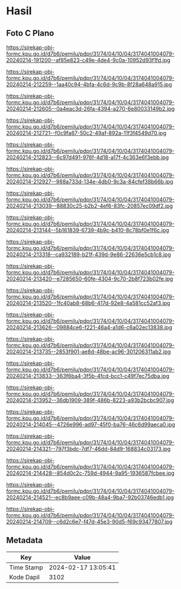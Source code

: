 # Hasil

## Foto C Plano

https://sirekap-obj-formc.kpu.go.id/d7b6/pemilu/pdpr/31/74/04/10/04/3174041004079-20240214-191200--af85e823-c49e-4de4-9c0a-10952d93f1fd.jpg

https://sirekap-obj-formc.kpu.go.id/d7b6/pemilu/pdpr/31/74/04/10/04/3174041004079-20240214-212259--1aa40c94-4bfa-4c6d-9c9b-8f28a648a915.jpg

https://sirekap-obj-formc.kpu.go.id/d7b6/pemilu/pdpr/31/74/04/10/04/3174041004079-20240214-212605--0a4eac3d-26fa-4394-a270-6e80033149b2.jpg

https://sirekap-obj-formc.kpu.go.id/d7b6/pemilu/pdpr/31/74/04/10/04/3174041004079-20240214-212721--f0c9fa67-50c2-49af-892a-11f3f4549d70.jpg

https://sirekap-obj-formc.kpu.go.id/d7b6/pemilu/pdpr/31/74/04/10/04/3174041004079-20240214-212823--6c97d491-976f-4d18-a17f-4c363e6f3ebb.jpg

https://sirekap-obj-formc.kpu.go.id/d7b6/pemilu/pdpr/31/74/04/10/04/3174041004079-20240214-212927--988a733d-134e-4db0-9c3a-84cfef38b66b.jpg

https://sirekap-obj-formc.kpu.go.id/d7b6/pemilu/pdpr/31/74/04/10/04/3174041004079-20240214-213039--88830c25-b2b2-4ef6-83fc-20857ec09df2.jpg

https://sirekap-obj-formc.kpu.go.id/d7b6/pemilu/pdpr/31/74/04/10/04/3174041004079-20240214-213144--5b161839-6739-4b9c-b410-8c78bf0e1f6c.jpg

https://sirekap-obj-formc.kpu.go.id/d7b6/pemilu/pdpr/31/74/04/10/04/3174041004079-20240214-213318--ca932189-b21f-439d-9e86-22636e5cb1c8.jpg

https://sirekap-obj-formc.kpu.go.id/d7b6/pemilu/pdpr/31/74/04/10/04/3174041004079-20240214-213420--e7285650-60fe-4304-9c70-2b8f723b02fe.jpg

https://sirekap-obj-formc.kpu.go.id/d7b6/pemilu/pdpr/31/74/04/10/04/3174041004079-20240214-213520--1fc40ab8-68b6-417d-92e8-4a581cc52af3.jpg

https://sirekap-obj-formc.kpu.go.id/d7b6/pemilu/pdpr/31/74/04/10/04/3174041004079-20240214-213626--09884ce6-f221-46a4-a1d6-c6a02ec13838.jpg

https://sirekap-obj-formc.kpu.go.id/d7b6/pemilu/pdpr/31/74/04/10/04/3174041004079-20240214-213735--2853f901-ae8d-48be-ac96-301206311ab2.jpg

https://sirekap-obj-formc.kpu.go.id/d7b6/pemilu/pdpr/31/74/04/10/04/3174041004079-20240214-213833--363f6ba4-3f5b-4fcd-bcc1-c49f7ec75dba.jpg

https://sirekap-obj-formc.kpu.go.id/d7b6/pemilu/pdpr/31/74/04/10/04/3174041004079-20240214-213952--36db1909-389f-486b-8223-a93b2bcbc907.jpg

https://sirekap-obj-formc.kpu.go.id/d7b6/pemilu/pdpr/31/74/04/10/04/3174041004079-20240214-214045--4726e996-ad97-45f0-ba76-46c6d99aeca0.jpg

https://sirekap-obj-formc.kpu.go.id/d7b6/pemilu/pdpr/31/74/04/10/04/3174041004079-20240214-214321--797f3bdc-7df7-46dd-84d9-168834c03173.jpg

https://sirekap-obj-formc.kpu.go.id/d7b6/pemilu/pdpr/31/74/04/10/04/3174041004079-20240214-214428--854d0c2c-759d-4944-9a95-1936587fcbee.jpg

https://sirekap-obj-formc.kpu.go.id/d7b6/pemilu/pdpr/31/74/04/10/04/3174041004079-20240214-214521--ec8b9aee-c09b-48a4-9ba7-92b03746edb1.jpg

https://sirekap-obj-formc.kpu.go.id/d7b6/pemilu/pdpr/31/74/04/10/04/3174041004079-20240214-214709--c6d2c6e7-f47d-45e3-90d5-f69c93477807.jpg


## Metadata

| Key        | Value               |
| ---------- | ------------------- |
| Time Stamp | 2024-02-17 13:05:41 |
| Kode Dapil | 3102                |



